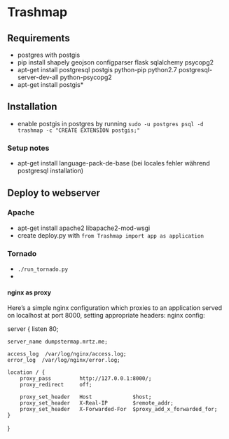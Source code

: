 # Trashmap
## Requirements  
* postgres with postgis
* pip install shapely geojson configparser flask sqlalchemy psycopg2
* apt-get install postgresql postgis python-pip python2.7 postgresql-server-dev-all python-psycopg2
* apt-get install postgis*

## Installation
* enable postgis in postgres by running `sudo -u postgres psql -d trashmap -c "CREATE EXTENSION postgis;"`

### Setup notes
* apt-get install language-pack-de-base (bei locales fehler während postgresql installation)

## Deploy to webserver
### Apache
* apt-get install apache2 libapache2-mod-wsgi
* create deploy.py with `from Trashmap import app as application`
### Tornado
* `./run_tornado.py`
* 
#### nginx as proxy
Here’s a simple nginx configuration which proxies to an application served on localhost at port 8000, setting appropriate headers:
nginx config:

server {
    listen 80;

    server_name dumpstermap.mrtz.me;

    access_log  /var/log/nginx/access.log;
    error_log  /var/log/nginx/error.log;

    location / {
        proxy_pass         http://127.0.0.1:8000/;
        proxy_redirect     off;

        proxy_set_header   Host             $host;
        proxy_set_header   X-Real-IP        $remote_addr;
        proxy_set_header   X-Forwarded-For  $proxy_add_x_forwarded_for;
    }
}
